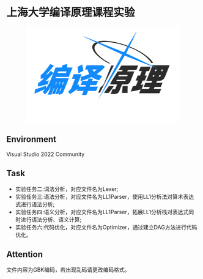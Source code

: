 <h1>上海大学编译原理课程实验</h1>
<div align="center">
<img src="static\compiler.png" >
</div>

## Environment

Visual Studio 2022 Community

## Task
- 实验任务二:词法分析，对应文件名为Lexer;
- 实验任务三:语法分析，对应文件名为LL1Parser，使用LL1分析法对算术表达式进行语法分析;
- 实验任务四:语义分析，对应文件名为LL1Parser，拓展LL1分析栈对表达式同时进行语法分析、语义计算;
- 实验任务六:代码优化，对应文件名为Optimizer，通过建立DAG方法进行代码优化。

## Attention
文件内容为GBK编码，若出现乱码请更改编码格式。
